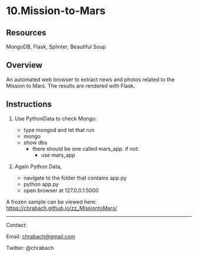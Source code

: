 # 10.Mission-to-Mars

## Resources
MongoDB, Flask, Splinter, Beautiful Soup

## Overview
An automated web browser to extract news and photos related to the Mission to Mars.  The results are rendered with Flask.


## Instructions

1. Use PythonData to check Mongo:
	- type mongod and let that run
	- mongo
	- show dbs
		- there should be one called mars_app.  if not:
			- use mars_app

2. Again Python Data, 
	- navigate to the folder that contains app.py
	- python app.py
	- open browser at 127.0.0.1:5000

A frozen sample can be viewed here:
https://chrabach.github.io/zz_MissiontoMars/
	
------------------------------------------------------------
Contact:

Email: chrabach@gmail.com

Twitter: @chrabach
